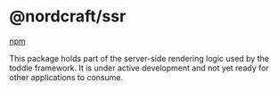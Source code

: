 # @nordcraft/ssr

[npm](https://www.npmjs.com/package/@nordcraft/ssr)

This package holds part of the server-side rendering logic used by the toddle framework. It is under active development and not yet ready for other applications to consume.
